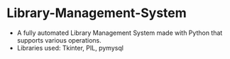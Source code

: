 # Library-Management-System
- A fully automated Library Management System made with Python that supports various operations.
- Libraries used: Tkinter, PIL, pymysql

